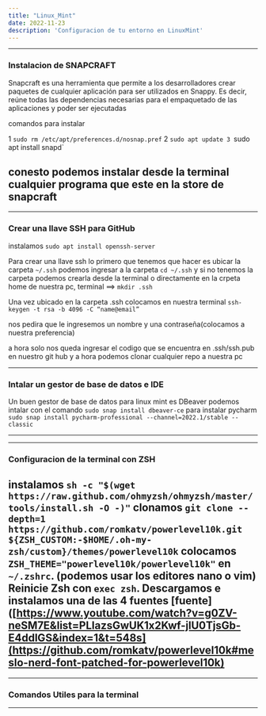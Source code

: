 ```yaml
---
title: "Linux_Mint"
date: 2022-11-23
description: 'Configuracion de tu entorno en LinuxMint'
---
```


---  

### Instalacion de SNAPCRAFT

Snapcraft es una herramienta que permite a los desarrolladores crear paquetes de cualquier aplicación para ser utilizados en Snappy. Es decir, reúne todas las dependencias necesarias para el empaquetado de las aplicaciones y poder ser ejecutadas

comandos para instalar 

1 `sudo rm /etc/apt/preferences.d/nosnap.pref`
2 `sudo apt update
3 `sudo apt install snapd`

conesto podemos instalar desde la terminal cualquier programa que este en la store de snapcraft
---

---
### Crear una llave SSH para GitHub

instalamos `sudo apt install openssh-server`

Para crear una llave ssh lo primero que tenemos que hacer es ubicar la carpeta `~/.ssh` podemos ingresar a la carpeta `cd ~/.ssh` y si no tenemos la carpeta podemos crearla desde la terminal o directamente en la crpeta home de nuestra pc, terminal ==> `mkdir .ssh`

Una vez ubicado en la carpeta .ssh colocamos en nuestra terminal `ssh-keygen -t rsa -b 4096 -C “name@email”`

nos pedira que le ingresemos un nombre y una contraseña(colocamos a nuestra preferencia)

a hora solo nos queda ingresar el codigo que se encuentra en .ssh/ssh.pub en nuestro git hub y a hora podemos clonar cualquier repo a nuestra pc 

---  

### Intalar un gestor de base de datos e IDE

Un buen gestor de base de datos para linux mint es DBeaver podemos intalar con el comando `sudo snap install dbeaver-ce`
para instalar pycharm `sudo snap install pycharm-professional --channel=2022.1/stable --classic`

---

---  

### Configuracion de la terminal con ZSH

instalamos `sh -c "$(wget https://raw.github.com/ohmyzsh/ohmyzsh/master/tools/install.sh -O -)"`
clonamos `git clone --depth=1 https://github.com/romkatv/powerlevel10k.git ${ZSH_CUSTOM:-$HOME/.oh-my-zsh/custom}/themes/powerlevel10k`
colocamos `ZSH_THEME="powerlevel10k/powerlevel10k"` en `~/.zshrc`. (podemos usar los editores nano o vim)
Reinicie Zsh con `exec zsh`.
Descargamos e instalamos una de las 4 fuentes [fuente]([https://www.youtube.com/watch?v=g0ZV-neSM7E&list=PLIazsGwUK1x2Kwf-jlU0TjsGb-E4ddlGS&index=1&t=548s](https://github.com/romkatv/powerlevel10k#meslo-nerd-font-patched-for-powerlevel10k)
---

---  

### Comandos Utiles para la terminal

---
